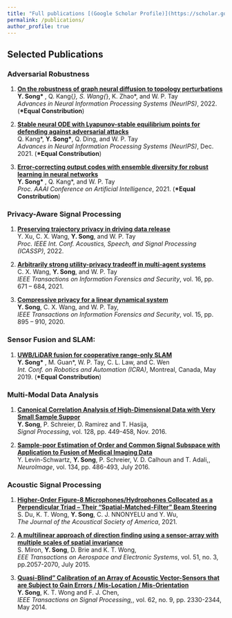 ```yaml
---
title: "Full publications [(Google Scholar Profile)](https://scholar.google.com/citations?user=q-cXxloAAAAJ&hl=en)"
permalink: /publications/
author_profile: true
---
```


## Selected Publications

### Adversarial Robustness
1. <b>[On the robustness of graph neural diffusion to topology perturbations](https://arxiv.org/abs/2209.07754)</b> <br> 
<b> Y. Song* </b>, Q. Kang{*}, S. Wang{*}, K. Zhao*, and W. P. Tay<br>
<i>Advances in Neural Information Processing Systems (NeurIPS)</i>, 2022. (<b>*Equal Constribution</b>)


1. <b>[Stable neural ODE with Lyapunov-stable equilibrium points for defending against adversarial attacks](https://arxiv.org/abs/2110.12976)</b> <br> 
Q. Kang*, __Y. Song*__, Q. Ding, and W. P. Tay<br>
<i>Advances in Neural Information Processing Systems (NeurIPS)</i>, Dec. 2021. (<b>*Equal Constribution</b>)

1. <b>[Error-correcting output codes with ensemble diversity for robust learning in neural networks](https://arxiv.org/abs/2110.12976)</b> <br> 
<b> Y. Song* </b>, Q. Kang*, and W. P. Tay<br>
<i>Proc. AAAI Conference on Artificial Intelligence</i>, 2021. (<b>*Equal Constribution</b>)


### Privacy-Aware Signal Processing
1. <b>[Preserving trajectory privacy in driving data release]()</b> <br> 
Y. Xu, C. X. Wang, __Y. Song__, and W. P. Tay<br>
<i>Proc. IEEE Int. Conf. Acoustics, Speech, and Signal Processing (ICASSP)</i>, 2022.

1. <b>[Arbitrarily strong utility-privacy tradeoff in multi-agent systems](https://arxiv.org/abs/2001.05618)</b> <br> 
C. X. Wang, __Y. Song__, and W. P. Tay<br>
<i>IEEE Transactions on Information Forensics and Security</i>, vol. 16, pp. 671 – 684, 2021.

1. <b>[Compressive privacy for a linear dynamical system](https://arxiv.org/abs/1812.03436)</b> <br> 
__Y. Song__, C. X. Wang, and W. P. Tay,<br>
<i>IEEE Transactions on Information Forensics and Security</i>, vol. 15, pp. 895 – 910, 2020. 


### Sensor Fusion and SLAM:
1. <b>[UWB/LiDAR fusion for cooperative range-only SLAM]()</b> <br> 
<b> Y. Song* </b>, M. Guan*, W. P. Tay, C. L. Law, and C. Wen<br>
<i>Int. Conf. on Robotics and Automation (ICRA)</i>, Montreal, Canada, May 2019. (<b>*Equal Constribution</b>)


### Multi-Modal Data Analysis

1. <b>[Canonical Correlation Analysis of High-Dimensional Data with Very Small Sample Suppor]()</b> <br> 
__Y. Song__, P. Schreier, D. Ramirez and T. Hasija,<br>
<i>Signal Processing</i>, vol. 128, pp. 449-458, Nov. 2016.

1. <b>[Sample-poor Estimation of Order and Common Signal Subspace with Application to Fusion of Medical Imaging Data]()</b> <br> 
Y. Levin-Schwartz, __Y. Song__, P. Schreier, V. D. Calhoun and T. Adali,,<br>
<i>NeuroImage</i>, vol. 134, pp. 486-493, July 2016.

### Acoustic Signal Processing

1. <b>[Higher-Order Figure-8 Microphones/Hydrophones Collocated as a Perpendicular Triad – Their “Spatial-Matched-Filter” Beam Steering]()</b> <br> 
S. Du, K. T. Wong, __Y. Song__, C. J. NNONYELU and Y. Wu,<br>
<i>The Journal of the Acoustical Society of America</i>, 2021.

1. <b>[A multilinear approach of direction finding using a sensor-array with multiple scales of spatial invariance]()</b> <br> 
S. Miron, __Y. Song__, D. Brie and K. T. Wong,<br>
<i>EEE Transactions on Aerospace and Electronic Systems</i>, vol. 51, no. 3, pp.2057-2070, July 2015.

1. <b>[Quasi-Blind” Calibration of an Array of Acoustic Vector-Sensors that are Subject to Gain Errors / Mis-Location / Mis-Orientation]()</b> <br> 
__Y. Song__, K. T. Wong and F. J. Chen,<br>
<i>IEEE Transactions on Signal Processing,</i>, vol. 62, no. 9, pp. 2330-2344, May 2014.



